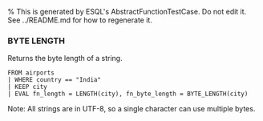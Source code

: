 % This is generated by ESQL's AbstractFunctionTestCase. Do not edit it. See ../README.md for how to regenerate it.

### BYTE LENGTH
Returns the byte length of a string.

```esql
FROM airports
| WHERE country == "India"
| KEEP city
| EVAL fn_length = LENGTH(city), fn_byte_length = BYTE_LENGTH(city)
```
Note: All strings are in UTF-8, so a single character can use multiple bytes.
